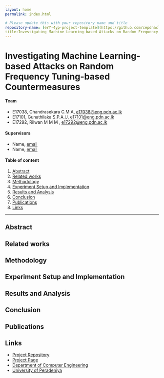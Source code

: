 ```yaml
---
layout: home
permalink: index.html

# Please update this with your repository name and title
repository-name: [eYY-4yp-project-template](https://github.com/cepdnaclk/e17-4yp-Deep-Learning-for-Side-Channel-Attacks)
title:Investigating Machine Learning-based Attacks on Random Frequency Tuning-based Countermeasures
---
```


[comment]: # "This is the standard layout for the project, but you can clean this and use your own template"

# Investigating Machine Learning-based Attacks on Random Frequency Tuning-based Countermeasures

#### Team

- E17038, Chandrasekara C.M.A, [e17038@eng.pdn.ac.lk](mailto:e17038@eng.pdn.ac.lk)
- E17101, Gunathilaka S.P.A.U, [e17101@eng.pdn.ac.lk](mailto:e17101@eng.pdn.ac.lk)
- E17292, Rilwan M M M , [e17292@eng.pdn.ac.lk](mailto:e17292@eng.pdn.ac.lk)

#### Supervisors

- Name, [email](mailto:name@eng.pdn.ac.lk)
- Name, [email](mailto:name@eng.pdn.ac.lk)

#### Table of content

1. [Abstract](#abstract)
2. [Related works](#related-works)
3. [Methodology](#methodology)
4. [Experiment Setup and Implementation](#experiment-setup-and-implementation)
5. [Results and Analysis](#results-and-analysis)
6. [Conclusion](#conclusion)
7. [Publications](#publications)
8. [Links](#links)

---

<!-- 
DELETE THIS SAMPLE before publishing to GitHub Pages !!!
This is a sample image, to show how to add images to your page. To learn more options, please refer [this](https://projects.ce.pdn.ac.lk/docs/faq/how-to-add-an-image/)
![Sample Image](./images/sample.png) 
-->


## Abstract

## Related works

## Methodology

## Experiment Setup and Implementation

## Results and Analysis

## Conclusion

## Publications
[//]: # "Note: Uncomment each once you uploaded the files to the repository"

<!-- 1. [Semester 7 report](./) -->
<!-- 2. [Semester 7 slides](./) -->
<!-- 3. [Semester 8 report](./) -->
<!-- 4. [Semester 8 slides](./) -->
<!-- 5. Author 1, Author 2 and Author 3 "Research paper title" (2021). [PDF](./). -->


## Links

[//]: # ( NOTE: EDIT THIS LINKS WITH YOUR REPO DETAILS )

- [Project Repository](https://github.com/cepdnaclk/repository-name)
- [Project Page](https://cepdnaclk.github.io/repository-name)
- [Department of Computer Engineering](http://www.ce.pdn.ac.lk/)
- [University of Peradeniya](https://eng.pdn.ac.lk/)

[//]: # "Please refer this to learn more about Markdown syntax"
[//]: # "https://github.com/adam-p/markdown-here/wiki/Markdown-Cheatsheet"
